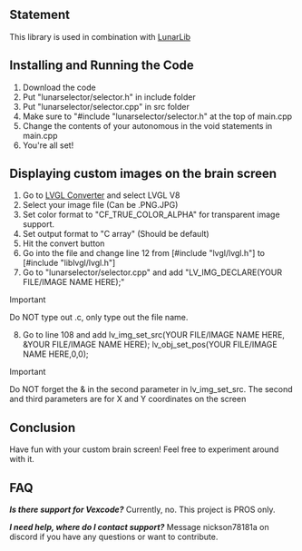 ## Statement
This library is used in combination with [LunarLib](https://github.com/LunarC1/Lunar)

## Installing and Running the Code
1. Download the code
2. Put "lunarselector/selector.h" in include folder
3. Put "lunarselector/selector.cpp" in src folder
4. Make sure to "#include "lunarselector/selector.h" at the top of main.cpp
5. Change the contents of your autonomous in the void statements in main.cpp
6. You're all set!

## Displaying custom images on the brain screen
1. Go to [LVGL Converter](https://lvgl.io/tools/imageconverter) and select LVGL V8
2. Select your image file (Can be .PNG.JPG)
3. Set color format to "CF_TRUE_COLOR_ALPHA" for transparent image support.
4. Set output format to "C array" (Should be default)
5. Hit the convert button
6. Go into the file and change line 12 from [#include "lvgl/lvgl.h"] to [#include "liblvgl/lvgl.h"]
7. Go to "lunarselector/selector.cpp" and add "LV_IMG_DECLARE(YOUR FILE/IMAGE NAME HERE);"
>[!IMPORTANT]
> Do NOT type out .c, only type out the file name.
8. Go to line 108 and add lv_img_set_src(YOUR FILE/IMAGE NAME HERE, &YOUR FILE/IMAGE NAME HERE); lv_obj_set_pos(YOUR FILE/IMAGE NAME HERE,0,0);
>[!IMPORTANT]
> Do NOT forget the & in the second parameter in lv_img_set_src.
> The second and third parameters are for X and Y coordinates on the screen

## Conclusion
Have fun with your custom brain screen!
Feel free to experiment around with it.

## FAQ
_**Is there support for Vexcode?**_
Currently, no. This project is PROS only.

_**I need help, where do I contact support?**_
Message nickson78181a on discord if you have any questions or want to contribute.
